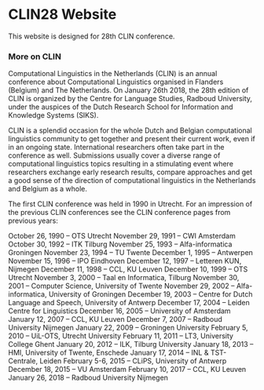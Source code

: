# CLIN28 Website

This website is designed for 28th CLIN conference.

### More on CLIN

Computational Linguistics in the Netherlands (CLIN) is an annual conference about Computational Linguistics organised in Flanders (Belgium) and The Netherlands. On January 26th 2018, the 28th edition of CLIN is organized by the Centre for Language Studies, Radboud University, under the auspices of the Dutch Research School for Information and Knowledge Systems (SIKS).

CLIN is a splendid occasion for the whole Dutch and Belgian computational linguistics community to get together and present their current work, even if in an ongoing state. International researchers often take part in the conference as well. Submissions usually cover a diverse range of computational linguistics topics resulting in a stimulating event where researchers exchange early research results, compare approaches and get a good sense of the direction of computational linguistics in the Netherlands and Belgium as a whole.

The first CLIN conference was held in 1990 in Utrecht. For an impression of the previous CLIN conferences see the CLIN conference pages from previous years:

October 26, 1990 – OTS Utrecht
November 29, 1991 – CWI Amsterdam
October 30, 1992 – ITK Tilburg
November 25, 1993 – Alfa-informatica Groningen
November 23, 1994 – TU Twente
December 1, 1995 – Antwerpen
November 15, 1996 – IPO Eindhoven
December 12, 1997 – Letteren KUN, Nijmegen
December 11, 1998 – CCL, KU Leuven
December 10, 1999 – OTS Utrecht
November 3, 2000 – Taal en Informatica, Tilburg
November 30, 2001 – Computer Science, University of Twente
November 29, 2002 – Alfa-informatica, University of Groningen
December 19, 2003 – Centre for Dutch Language and Speech, University of Antwerp
December 17, 2004 – Leiden Centre for Linguistics
December 16, 2005 – University of Amsterdam
January 12, 2007 – CCL, KU Leuven
December 7, 2007 – Radboud University Nijmegen
January 22, 2009 – Groningen University
February 5, 2010 – UiL-OTS, Utrecht University
February 11, 2011 – LT3, University College Ghent
January 20, 2012 – ILK, Tilburg University
January 18, 2013 – HMI, University of Twente, Enschede
January 17, 2014 – INL & TST-Centrale, Leiden
February 5-6, 2015 – CLiPS, University of Antwerp
December 18, 2015 – VU Amsterdam
February 10, 2017 – CCL, KU Leuven
January 26, 2018 – Radboud University Nijmegen
